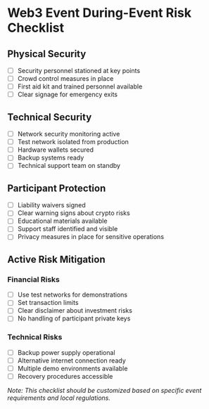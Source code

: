 # Web3 Event During-Event Risk Checklist

## Physical Security
- [ ] Security personnel stationed at key points
- [ ] Crowd control measures in place
- [ ] First aid kit and trained personnel available
- [ ] Clear signage for emergency exits

## Technical Security
- [ ] Network security monitoring active
- [ ] Test network isolated from production
- [ ] Hardware wallets secured
- [ ] Backup systems ready
- [ ] Technical support team on standby

## Participant Protection
- [ ] Liability waivers signed
- [ ] Clear warning signs about crypto risks
- [ ] Educational materials available
- [ ] Support staff identified and visible
- [ ] Privacy measures in place for sensitive operations

## Active Risk Mitigation
### Financial Risks
- [ ] Use test networks for demonstrations
- [ ] Set transaction limits
- [ ] Clear disclaimer about investment risks
- [ ] No handling of participant private keys

### Technical Risks
- [ ] Backup power supply operational
- [ ] Alternative internet connection ready
- [ ] Multiple demo environments available
- [ ] Recovery procedures accessible

*Note: This checklist should be customized based on specific event requirements and local regulations.*
